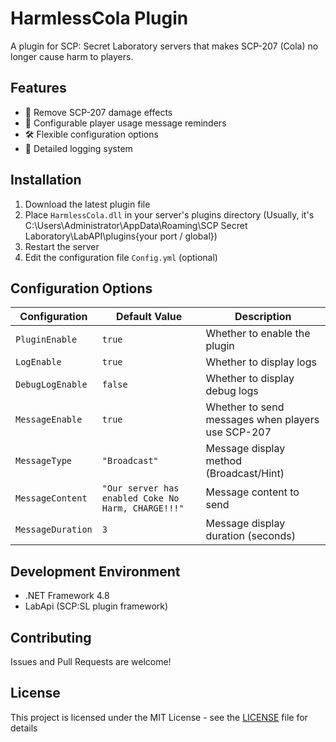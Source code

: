 # HarmlessCola Plugin

A plugin for SCP: Secret Laboratory servers that makes SCP-207 (Cola) no longer cause harm to players.

## Features

- 🥤 Remove SCP-207 damage effects
- 💬 Configurable player usage message reminders
- 🛠️ Flexible configuration options
- 📝 Detailed logging system

## Installation

1. Download the latest plugin file
2. Place `HarmlessCola.dll` in your server's plugins directory (Usually, it's C:\Users\Administrator\AppData\Roaming\SCP Secret Laboratory\LabAPI\plugins\{your port / global})
3. Restart the server
4. Edit the configuration file `Config.yml` (optional)

## Configuration Options

| Configuration | Default Value | Description |
|---------------|---------------|-------------|
| `PluginEnable` | `true` | Whether to enable the plugin |
| `LogEnable` | `true` | Whether to display logs |
| `DebugLogEnable` | `false` | Whether to display debug logs |
| `MessageEnable` | `true` | Whether to send messages when players use SCP-207 |
| `MessageType` | `"Broadcast"` | Message display method (Broadcast/Hint) |
| `MessageContent` | `"Our server has enabled Coke No Harm, CHARGE!!!"` | Message content to send |
| `MessageDuration` | `3` | Message display duration (seconds) |

## Development Environment

- .NET Framework 4.8
- LabApi (SCP:SL plugin framework)

## Contributing

Issues and Pull Requests are welcome!

## License

This project is licensed under the MIT License - see the [LICENSE](LICENSE) file for details